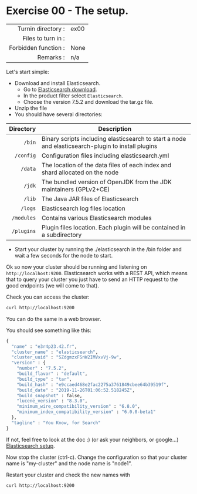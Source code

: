 # Exercise 00 - The setup.

|                         |                    |
| -----------------------:| ------------------ |
|   Turnin directory :    |  ex00              |
|   Files to turn in :    |                    |
|   Forbidden function :  |  None              |
|   Remarks :             |  n/a               |

Let's start simple:

* Download and install Elasticsearch. 
  - Go to [Elasticsearch download](https://www.elastic.co/downloads/past-releases).
  - In the product filter select `Elasticsearch`.
  - Choose the version 7.5.2 and download the tar.gz file. 
* Unzip the file
* You should have several directories:

|  Directory |  Description                                                                                                 |
| --------:| ------------------------------------------------------------------------------------------------- |
| `/bin`    | Binary scripts including elasticsearch to start a node and elasticsearch-plugin to install plugins |
| `/config` | Configuration files including elasticsearch.yml                                                    |
| `/data`   | The location of the data files of each index and shard allocated on the node |
| `/jdk`    | The bundled version of OpenJDK from the JDK maintainers (GPLv2+CE) |
| `/lib`    | The Java JAR files of Elasticsearch |
| `/logs`   | Elasticsearch log files location |
| `/modules` | Contains various Elasticsearch modules |
| `/plugins` | Plugin files location. Each plugin will be contained in a subdirectory |

* Start your cluster by running the ./elasticsearch in the /bin folder and wait a few seconds for the node to start. 

Ok so now your cluster should be running and listening on `http://localhost:9200`.
Elasticsearch works with a REST API, which means that to query your cluster you just have to send an HTTP request to the good endpoints (we will come to that).

Check you can access the cluster:

```bash
curl http://localhost:9200
```
You can do the same in a web browser.

You should see something like this:

```python
{
  "name" : "e3r4p23.42.fr",
  "cluster_name" : "elasticsearch",
  "cluster_uuid" : "SZdgmzxFSnW2IMVxvVj-9w",
  "version" : {
    "number" : "7.5.2",
    "build_flavor" : "default",
    "build_type" : "tar",
    "build_hash" : "e9ccaed468e2fac2275a3761849cbee64b39519f",
    "build_date" : "2019-11-26T01:06:52.518245Z",
    "build_snapshot" : false,
    "lucene_version" : "8.3.0",
    "minimum_wire_compatibility_version" : "6.8.0",
    "minimum_index_compatibility_version" : "6.0.0-beta1"
  },
  "tagline" : "You Know, for Search"
}
```

If not, feel free to look at the doc :) (or ask your neighbors, or google...) [Elasticsearch setup](https://www.elastic.co/guide/en/elasticsearch/reference/current/setup.html).

Now stop the cluster (ctrl-c). Change the configuration so that your cluster name is "my-cluster" and the node name is "node1".  

Restart your cluster and check the new names with  

```bash
curl http://localhost:9200
```
